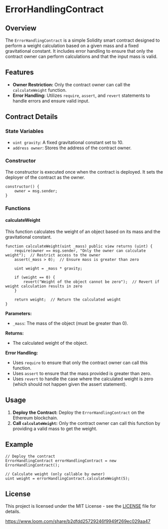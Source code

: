 # ErrorHandlingContract

## Overview

The `ErrorHandlingContract` is a simple Solidity smart contract designed to perform a weight calculation based on a given mass and a fixed gravitational constant. It includes error handling to ensure that only the contract owner can perform calculations and that the input mass is valid.

## Features

- **Owner Restriction:** Only the contract owner can call the `calculateWeight` function.
- **Error Handling:** Utilizes `require`, `assert`, and `revert` statements to handle errors and ensure valid input.

## Contract Details

### State Variables

- `uint gravity`: A fixed gravitational constant set to 10.
- `address owner`: Stores the address of the contract owner.

### Constructor

The constructor is executed once when the contract is deployed. It sets the deployer of the contract as the owner.

```solidity
constructor() {
    owner = msg.sender;
}
```

### Functions

#### calculateWeight

This function calculates the weight of an object based on its mass and the gravitational constant.

```solidity
function calculateWeight(uint _mass) public view returns (uint) {
    require(owner == msg.sender, "Only the owner can calculate weight");  // Restrict access to the owner
    assert(_mass > 0);  // Ensure mass is greater than zero
    
    uint weight = _mass * gravity;

    if (weight == 0) {
        revert("Weight of the object cannot be zero");  // Revert if weight calculation results in zero
    }

    return weight;  // Return the calculated weight
}
```

**Parameters:**
- `_mass`: The mass of the object (must be greater than 0).

**Returns:**
- The calculated weight of the object.

**Error Handling:**
- Uses `require` to ensure that only the contract owner can call this function.
- Uses `assert` to ensure that the mass provided is greater than zero.
- Uses `revert` to handle the case where the calculated weight is zero (which should not happen given the assert statement).

## Usage

1. **Deploy the Contract:** Deploy the `ErrorHandlingContract` on the Ethereum blockchain.
2. **Call `calculateWeight`:** Only the contract owner can call this function by providing a valid mass to get the weight.

## Example

```solidity
// Deploy the contract
ErrorHandlingContract errorHandlingContract = new ErrorHandlingContract();

// Calculate weight (only callable by owner)
uint weight = errorHandlingContract.calculateWeight(5);
```

## License

This project is licensed under the MIT License - see the [LICENSE](LICENSE) file for details.


https://www.loom.com/share/b2dfdd25729246f9949f269ec029aa47

